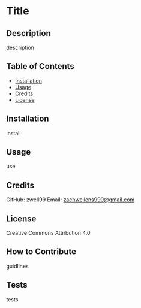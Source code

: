 # Title

## Description
description

## Table of Contents
- [Installation](#installation)
- [Usage](#usage)
- [Credits](#credits)
- [License](#license)

## Installation
install

## Usage
use

## Credits
GitHub: zwell99
Email: zachwellens990@gmail.com

## License
Creative Commons Attribution 4.0

## How to Contribute
guidlines

## Tests
tests